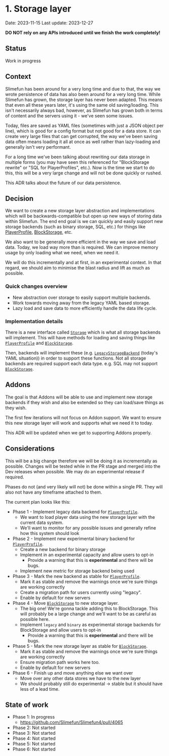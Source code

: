 # 1. Storage layer

Date: 2023-11-15
Last update: 2023-12-27

**DO NOT rely on any APIs introduced until we finish the work completely!**

## Status

Work in progress

## Context

Slimefun has been around for a very long time and due to that, the way we
wrote persistence of data has also been around for a very long time.
While Slimefun has grown, the storage layer has never been adapted.
This means that even all these years later, it's using the same old saving/loading.
This isn't necessarily always bad, however, as Slimefun has grown both in terms of content
and the servers using it - we've seen some issues.

Today, files are saved as YAML files (sometimes with just a JSON object per line),
which is good for a config format but not good for a data store. It can create very large files
that can get corrupted, the way we've been saving data often means loading it all at once as well
rather than lazy-loading and generally isn't very performant.

For a long time we've been talking about rewriting our data storage in multiple forms
(you may have seen this referenced for "BlockStorage rewrite" or "SQL for PlayerProfiles", etc.).
Now is the time we start to do this, this will be a very large change and will not be done quickly or rushed.

This ADR talks about the future of our data persistence. 

## Decision

We want to create a new storage layer abstraction and implementations
which will be backwards-compatible but open up new ways of storing data
within Slimefun. The end end goal is we can quickly and easily support
new storage backends (such as binary storage, SQL, etc.) for things like
[PlayerProfile](https://github.com/Slimefun/Slimefun4/blob/bbfb9734b9f549d7e82291eff041f9b666a61b63/src/main/java/io/github/thebusybiscuit/slimefun4/api/player/PlayerProfile.java), [BlockStorage](https://github.com/Slimefun/Slimefun4/blob/bbfb9734b9f549d7e82291eff041f9b666a61b63/src/main/java/me/mrCookieSlime/Slimefun/api/BlockStorage.java), etc.

We also want to be generally more efficient in the way we save and load data.
Today, we load way more than is required.
We can improve memory usage by only loading what we need, when we need it.

We will do this incrementally and at first, in an experimental context.
In that regard, we should aim to minimise the blast radius and lift as much
as possible.

### Quick changes overview

* New abstraction over storage to easily support multiple backends.
* Work towards moving away from the legacy YAML based storage.
* Lazy load and save data to more efficiently handle the data life cycle.

### Implementation details

There is a new interface called [`Storage`](TBD) which is what all storage
backends will implement.
This will have methods for loading and saving things like
[`PlayerProfile`](https://github.com/Slimefun/Slimefun4/blob/bbfb9734b9f549d7e82291eff041f9b666a61b63/src/main/java/io/github/thebusybiscuit/slimefun4/api/player/PlayerProfile.java) and [`BlockStorage`](https://github.com/Slimefun/Slimefun4/blob/bbfb9734b9f549d7e82291eff041f9b666a61b63/src/main/java/me/mrCookieSlime/Slimefun/api/BlockStorage.java).

Then, backends will implement these
(e.g. [`LegacyStorageBackend`](TBD) (today's YAML situation))
in order to support these functions.
Not all storage backends are required support each data type.
e.g. SQL may not support [`BlockStorage`](https://github.com/Slimefun/Slimefun4/blob/bbfb9734b9f549d7e82291eff041f9b666a61b63/src/main/java/me/mrCookieSlime/Slimefun/api/BlockStorage.java).


## Addons

The goal is that Addons will be able to use and implement new storage backends
if they wish and also be extended so they can load/save things as they wish.

The first few iterations will not focus on Addon support. We want to ensure
this new storage layer will work and supports what we need it to today.

This ADR will be updated when we get to supporting Addons properly.

## Considerations

This will be a big change therefore we will be doing it as incrementally as
possible.
Changes will be tested while in the PR stage and merged into the Dev releases when possible.
We may do an experimental release if required.

Phases do not (and very likely will not) be done within a single PR. They will also not have any timeframe attached to them.

The current plan looks like this:

* Phase 1 - Implement legacy data backend for [`PlayerProfile`](https://github.com/Slimefun/Slimefun4/blob/bbfb9734b9f549d7e82291eff041f9b666a61b63/src/main/java/io/github/thebusybiscuit/slimefun4/api/player/PlayerProfile.java).
  * We want to load player data using the new storage layer with the current
    data system.
  * We'll want to monitor for any possible issues and generally refine 
    how this system should look
* Phase 2 - Implement new experimental binary backend for [`PlayerProfile`](https://github.com/Slimefun/Slimefun4/blob/bbfb9734b9f549d7e82291eff041f9b666a61b63/src/main/java/io/github/thebusybiscuit/slimefun4/api/player/PlayerProfile.java).
  * Create a new backend for binary storage
  * Implement in an experimental capacity and allow users to opt-in
    * Provide a warning that this is **experimental** and there will be bugs.
  * Implement new metric for storage backend being used
* Phase 3 - Mark the new backend as stable for [`PlayerProfile`](https://github.com/Slimefun/Slimefun4/blob/bbfb9734b9f549d7e82291eff041f9b666a61b63/src/main/java/io/github/thebusybiscuit/slimefun4/api/player/PlayerProfile.java).
  * Mark it as stable and remove the warnings once we're sure things are
    working correctly
  * Create a migration path for users currently using "legacy".
  * Enable by default for new servers
* Phase 4 - Move [`BlockStorage`](https://github.com/Slimefun/Slimefun4/blob/bbfb9734b9f549d7e82291eff041f9b666a61b63/src/main/java/me/mrCookieSlime/Slimefun/api/BlockStorage.java) to new storage layer.
  * The big one! We're gonna tackle adding this to BlockStorage.
    This will probably be a large change and we'll want to be as 
    careful as possible here.
  * Implement `legacy` and `binary` as experimental storage backends
    for BlockStorage and allow users to opt-in
    * Provide a warning that this is **experimental** and there will be bugs.
* Phase 5 - Mark the new storage layer as stable for [`BlockStorage`](https://github.com/Slimefun/Slimefun4/blob/bbfb9734b9f549d7e82291eff041f9b666a61b63/src/main/java/me/mrCookieSlime/Slimefun/api/BlockStorage.java).
  * Mark it as stable and remove the warnings once we're sure things are
    working correctly
  * Ensure migration path works here too.
  * Enable by default for new servers
* Phase 6 - Finish up and move anything else we want over
  * Move over any other data stores we have to the new layer
  * We should probably still do experimental -> stable but it should have
    less of a lead time.

## State of work

* Phase 1: In progress
  * https://github.com/Slimefun/Slimefun4/pull/4065
* Phase 2: Not started
* Phase 3: Not started
* Phase 4: Not started
* Phase 5: Not started
* Phase 6: Not started
